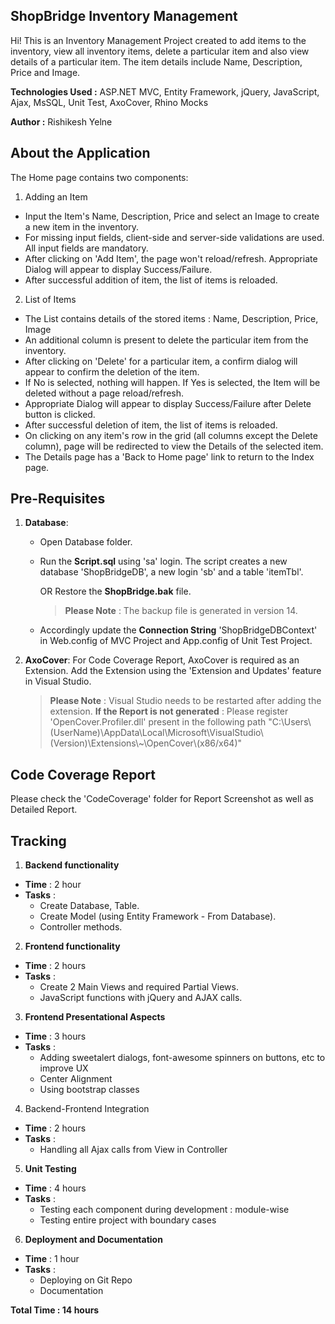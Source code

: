 ## ShopBridge Inventory Management

Hi! This is an Inventory Management Project created to add items to the inventory, view all inventory items, delete a particular item and also view details of a particular item. The item details include Name, Description, Price and Image. 

**Technologies Used :** ASP.NET MVC, Entity Framework, jQuery, JavaScript, Ajax, MsSQL, Unit Test, AxoCover, Rhino Mocks

**Author :** Rishikesh Yelne

## About the Application
The Home page contains two components:
1. Adding an Item
- Input the Item's Name, Description, Price and select an Image to create a new item in the inventory.
- For missing input fields, client-side and server-side validations are used. All input fields are mandatory.
- After clicking on 'Add Item', the page won't reload/refresh. Appropriate Dialog will appear to display Success/Failure.
- After successful addition of item, the list of items is reloaded.
2. List of Items
- The List contains details of the stored items : Name, Description, Price, Image
- An additional column is present to delete the particular item from the inventory.
- After clicking on 'Delete' for a particular item, a confirm dialog will appear to confirm the deletion of the item.
- If No is selected, nothing will happen. If Yes is selected, the Item will be deleted without a page reload/refresh.
- Appropriate Dialog will appear to display Success/Failure after Delete button is clicked.
- After successful deletion of item, the list of items is reloaded.
- On clicking on any item's row in the grid (all columns except the Delete column), page will be redirected to view the Details of the selected item.
- The Details page has a 'Back to Home page' link to return to the Index page.


## Pre-Requisites
1. **Database**:
	- Open Database folder.
	- Run the **Script.sql** using 'sa' login.
	The script creates a new database 'ShopBridgeDB', a new login 'sb' and a table 'itemTbl'.
	
		OR
		Restore the **ShopBridge.bak** file.
		> **Please Note** : The backup file is generated in version 14.
		
	- Accordingly update the **Connection String** 'ShopBridgeDBContext' in Web.config of MVC Project and App.config of Unit Test Project.
2. **AxoCover**:
	For Code Coverage Report, AxoCover is required as an Extension. Add the Extension using the 'Extension and Updates' feature in Visual Studio. 
	> **Please Note** : Visual Studio needs to be restarted after adding the extension.
	> **If the Report is not generated** : Please register 'OpenCover.Profiler.dll' present in the following path "C:\Users\\(UserName)\AppData\Local\Microsoft\VisualStudio\\(Version)\Extensions\\~\OpenCover\\(x86/x64)"

## Code Coverage Report
Please check the 'CodeCoverage' folder for Report Screenshot as well as Detailed Report.
	
## Tracking
1. **Backend functionality**
- **Time**  : 2 hour
- **Tasks** :
	- Create Database, Table.
	- Create Model (using Entity Framework - From Database).
	- Controller methods.

2. **Frontend functionality**
- **Time**  : 2 hours
- **Tasks** : 
	- Create 2 Main Views and required Partial Views.
	- JavaScript functions with jQuery and AJAX calls.

3. **Frontend Presentational Aspects**
- **Time**  : 3 hours
- **Tasks** : 
	- Adding sweetalert dialogs, font-awesome spinners on buttons, etc to improve UX
	- Center Alignment
	- Using bootstrap classes

4. Backend-Frontend Integration
- **Time**  : 2 hours	
- **Tasks** : 
	- Handling all Ajax calls from View in Controller
	
5. **Unit Testing**
- **Time**  : 4 hours
- **Tasks** : 
	- Testing each component during development : module-wise
	- Testing entire project with boundary cases
	
6. **Deployment and Documentation**
- **Time**  : 1 hour
- **Tasks** : 
	- Deploying on Git Repo
	- Documentation

**Total Time : 14 hours**
